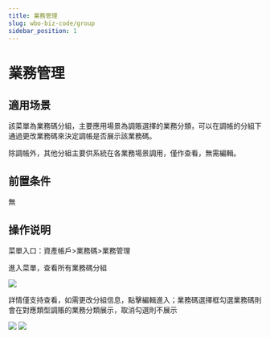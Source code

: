 ```yaml
---
title: 業務管理
slug: wbo-biz-code/group
sidebar_position: 1
---
```



# 業務管理

## 適用场景

該菜單為業務碼分組，主要應用場景為調賬選擇的業務分類，可以在調帳的分組下通過更改業務碼來決定調帳是否展示該業務碼。

除調帳外，其他分組主要供系統在各業務場景調用，僅作查看，無需編輯。

## 前置条件

無

## 操作说明

菜單入口：資產帳戶&gt;業務碼&gt;業務管理

進入菜單，查看所有業務碼分組

<img src="/assets/JINvbOtuXoc1j9xcuWdcw9Pmnxg.png"/>

詳情僅支持查看，如需更改分組信息，點擊編輯進入；業務碼選擇框勾選業務碼則會在對應類型調賬的業務分類展示，取消勾選則不展示

<img src="/assets/T2YGbkUGpopS7oxEg6bcZHa8nQg.png"/>

<img src="/assets/Q7BgbSCjCowbzTxQtQkcPkLDngg.png"/>

